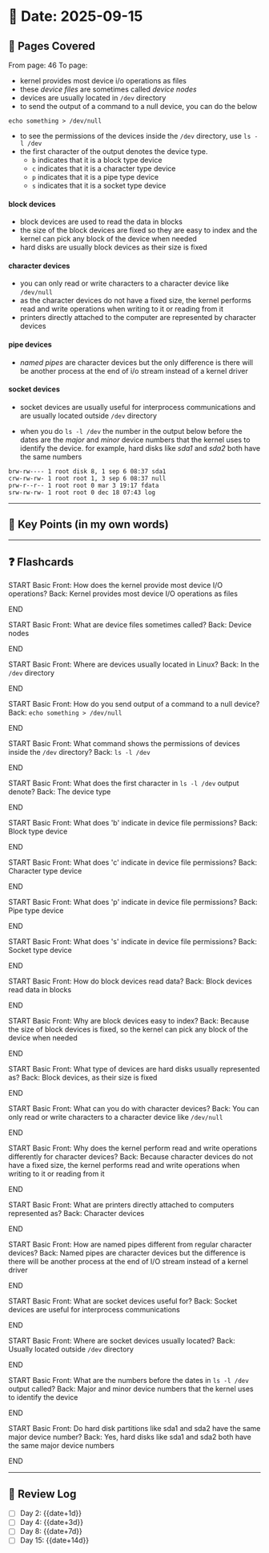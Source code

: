 # 📅 Date: 2025-09-15
## 📖 Pages Covered
From page: 46  To page: 
- kernel provides most device i/o operations as files
- these _device files_ are sometimes called _device nodes_ 
- devices are usually located in `/dev` directory
- to send the output of a command to a null device, you can do the below
```
echo something > /dev/null
```
- to see the permissions of the devices inside the `/dev` directory, use `ls -l /dev`
- the first character of the output denotes the device type.
    - `b` indicates that it is a block type device
    - `c` indicates that it is a character type device
    - `p` indicates that it is a pipe type device
    - `s` indicates that it is a socket type device
#### block devices
- block devices are used to read the data in blocks
- the size of the block devices are fixed so they are easy to index and the kernel can pick 
any block of the device when needed
- hard disks are usually block devices as their size is fixed
#### character devices
- you can only read or write characters to a character device like `/dev/null`
- as the character devices do not have a fixed size, the kernel performs read and write operations when writing to it or reading from it
- printers directly attached to the computer are represented by character devices
#### pipe devices
- _named pipes_ are character devices but the only difference is there will be another process at the end of i/o stream instead of a kernel driver
#### socket devices
- socket devices are usually useful for interprocess communications and are usually located outside `/dev` directory

- when you do `ls -l /dev` the number in the output below before the dates are the _major_ and _minor_ device numbers that the kernel uses to identify the device. for example, hard disks like _sda1_ and _sda2_ both have the same numbers
```
brw-rw---- 1 root disk 8, 1 sep 6 08:37 sda1
crw-rw-rw- 1 root root 1, 3 sep 6 08:37 null
prw-r--r-- 1 root root 0 mar 3 19:17 fdata
srw-rw-rw- 1 root root 0 dec 18 07:43 log
```

---

## 📝 Key Points (in my own words)

---

## ❓ Flashcards
START
Basic
Front: How does the kernel provide most device I/O operations?
Back: Kernel provides most device I/O operations as files
<!--ID: 1758005743018-->
END

START
Basic
Front: What are device files sometimes called?
Back: Device nodes
<!--ID: 1758005743026-->
END

START
Basic
Front: Where are devices usually located in Linux?
Back: In the `/dev` directory
<!--ID: 1758005743034-->
END

START
Basic
Front: How do you send output of a command to a null device?
Back: `echo something > /dev/null`
<!--ID: 1758005743041-->
END

START
Basic
Front: What command shows the permissions of devices inside the `/dev` directory?
Back: `ls -l /dev`
<!--ID: 1758005743051-->
END

START
Basic
Front: What does the first character in `ls -l /dev` output denote?
Back: The device type
<!--ID: 1758005743062-->
END

START
Basic
Front: What does 'b' indicate in device file permissions?
Back: Block type device
<!--ID: 1758005743071-->
END

START
Basic
Front: What does 'c' indicate in device file permissions?
Back: Character type device
<!--ID: 1758005743090-->
END

START
Basic
Front: What does 'p' indicate in device file permissions?
Back: Pipe type device
<!--ID: 1758005743100-->
END

START
Basic
Front: What does 's' indicate in device file permissions?
Back: Socket type device
<!--ID: 1758005743112-->
END

START
Basic
Front: How do block devices read data?
Back: Block devices read data in blocks
<!--ID: 1758005743117-->
END

START
Basic
Front: Why are block devices easy to index?
Back: Because the size of block devices is fixed, so the kernel can pick any block of the device when needed
<!--ID: 1758005743121-->
END

START
Basic
Front: What type of devices are hard disks usually represented as?
Back: Block devices, as their size is fixed
<!--ID: 1758005743126-->
END

START
Basic
Front: What can you do with character devices?
Back: You can only read or write characters to a character device like `/dev/null`
<!--ID: 1758005743129-->
END

START
Basic
Front: Why does the kernel perform read and write operations differently for character devices?
Back: Because character devices do not have a fixed size, the kernel performs read and write operations when writing to it or reading from it
<!--ID: 1758005743156-->
END

START
Basic
Front: What are printers directly attached to computers represented as?
Back: Character devices
<!--ID: 1758005743164-->
END

START
Basic
Front: How are named pipes different from regular character devices?
Back: Named pipes are character devices but the difference is there will be another process at the end of I/O stream instead of a kernel driver
<!--ID: 1758005743169-->
END

START
Basic
Front: What are socket devices useful for?
Back: Socket devices are useful for interprocess communications
<!--ID: 1758005743173-->
END

START
Basic
Front: Where are socket devices usually located?
Back: Usually located outside `/dev` directory
<!--ID: 1758005743177-->
END

START
Basic
Front: What are the numbers before the dates in `ls -l /dev` output called?
Back: Major and minor device numbers that the kernel uses to identify the device
<!--ID: 1758005743183-->
END

START
Basic
Front: Do hard disk partitions like sda1 and sda2 have the same major device number?
Back: Yes, hard disks like sda1 and sda2 both have the same major device numbers
<!--ID: 1758005743187-->
END

---

## 🔄 Review Log
- [ ] Day 2: {{date+1d}}
- [ ] Day 4: {{date+3d}}
- [ ] Day 8: {{date+7d}}
- [ ] Day 15: {{date+14d}}
